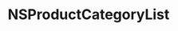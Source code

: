 ﻿---
uid: crmscript_ref_NSProductCategoryList
title: NSProductCategoryList
intellisense: Void.NSProductCategoryList
keywords: NSProductCategoryList
so.topic: reference
---
